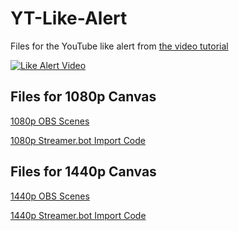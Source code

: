 # YT-Like-Alert
Files for the YouTube like alert from [the video tutorial](https://www.youtube.com/watch?v=-Elr_9ci3TM)

[![Like Alert Video](https://img.youtube.com/vi/-Elr_9ci3TM/0.jpg)](https://www.youtube.com/watch?v=-Elr_9ci3TM)

## Files for 1080p Canvas

[1080p OBS Scenes](https://github.com/Haunter56/YT-Like-Alert/blob/main/Likes%20Animation%20OBS%201080p%20Base%20Canvas%20Scenes.json)

[1080p Streamer.bot Import Code](https://github.com/Haunter56/YT-Like-Alert/blob/main/YT_like_alert_1080_0.2.4.sb)

## Files for 1440p Canvas

[1440p OBS Scenes](https://github.com/Haunter56/YT-Like-Alert/blob/main/Likes%20Animation%20OBS%201440p%20Base%20Canvas%20Scenes.json)

[1440p Streamer.bot Import Code](https://github.com/Haunter56/YT-Like-Alert/blob/main/YT_like_alert_1440_0.2.4.sb)

